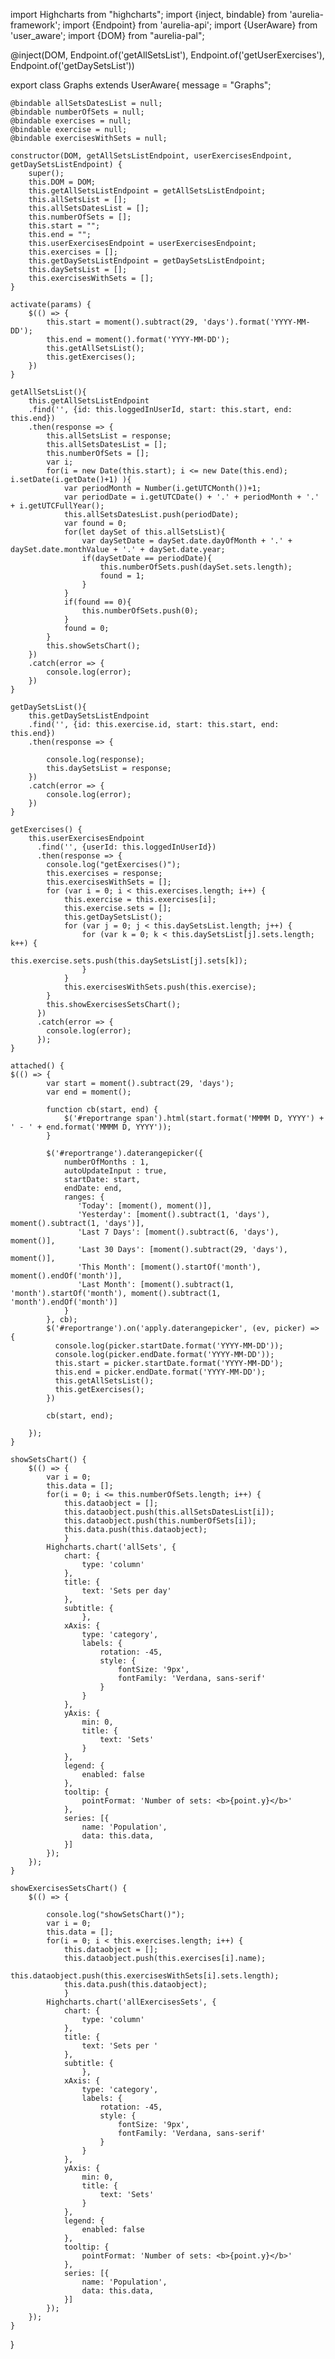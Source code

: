import Highcharts from "highcharts";
import {inject, bindable} from 'aurelia-framework';
import {Endpoint} from 'aurelia-api';
import {UserAware} from 'user_aware';
import {DOM} from "aurelia-pal";

@inject(DOM,
        Endpoint.of('getAllSetsList'),
        Endpoint.of('getUserExercises'),
        Endpoint.of('getDaySetsList'))

export class Graphs extends UserAware{
    message = "Graphs";

    @bindable allSetsDatesList = null;
    @bindable numberOfSets = null;
    @bindable exercises = null;
    @bindable exercise = null;
    @bindable exercisesWithSets = null;

    constructor(DOM, getAllSetsListEndpoint, userExercisesEndpoint, getDaySetsListEndpoint) {
        super();
        this.DOM = DOM;
        this.getAllSetsListEndpoint = getAllSetsListEndpoint;
        this.allSetsList = [];
        this.allSetsDatesList = [];
        this.numberOfSets = [];
        this.start = "";
        this.end = "";
        this.userExercisesEndpoint = userExercisesEndpoint;
        this.exercises = [];
        this.getDaySetsListEndpoint = getDaySetsListEndpoint;
        this.daySetsList = [];
        this.exercisesWithSets = [];
    }

    activate(params) {
        $(() => {
            this.start = moment().subtract(29, 'days').format('YYYY-MM-DD');
            this.end = moment().format('YYYY-MM-DD');
            this.getAllSetsList();
            this.getExercises();
        })
    }

    getAllSetsList(){
        this.getAllSetsListEndpoint
        .find('', {id: this.loggedInUserId, start: this.start, end: this.end})
        .then(response => {
            this.allSetsList = response;
            this.allSetsDatesList = [];
            this.numberOfSets = [];
            var i;
            for(i = new Date(this.start); i <= new Date(this.end); i.setDate(i.getDate()+1) ){
                var periodMonth = Number(i.getUTCMonth())+1;
                var periodDate = i.getUTCDate() + '.' + periodMonth + '.' + i.getUTCFullYear();
                this.allSetsDatesList.push(periodDate);
                var found = 0;
                for(let daySet of this.allSetsList){
                    var daySetDate = daySet.date.dayOfMonth + '.' + daySet.date.monthValue + '.' + daySet.date.year;
                    if(daySetDate == periodDate){
                        this.numberOfSets.push(daySet.sets.length);
                        found = 1;
                    }
                }
                if(found == 0){
                    this.numberOfSets.push(0);
                }
                found = 0;
            }
            this.showSetsChart();
        })
        .catch(error => {
            console.log(error);
        })
    }

    getDaySetsList(){
        this.getDaySetsListEndpoint
        .find('', {id: this.exercise.id, start: this.start, end: this.end})
        .then(response => {

            console.log(response);
            this.daySetsList = response;
        })
        .catch(error => {
            console.log(error);
        })
    }

    getExercises() {
        this.userExercisesEndpoint
          .find('', {userId: this.loggedInUserId})
          .then(response => {
            console.log("getExercises()");
            this.exercises = response;
            this.exercisesWithSets = [];
            for (var i = 0; i < this.exercises.length; i++) {
                this.exercise = this.exercises[i];
                this.exercise.sets = [];
                this.getDaySetsList();
                for (var j = 0; j < this.daySetsList.length; j++) {
                    for (var k = 0; k < this.daySetsList[j].sets.length; k++) {
                        this.exercise.sets.push(this.daySetsList[j].sets[k]);
                    }
                }
                this.exercisesWithSets.push(this.exercise);
            }
            this.showExercisesSetsChart();
          })
          .catch(error => {
            console.log(error);
          });
    }

    attached() {
    $(() => {
            var start = moment().subtract(29, 'days');
            var end = moment();

            function cb(start, end) {
                $('#reportrange span').html(start.format('MMMM D, YYYY') + ' - ' + end.format('MMMM D, YYYY'));
            }

            $('#reportrange').daterangepicker({
                numberOfMonths : 1,
                autoUpdateInput : true,
                startDate: start,
                endDate: end,
                ranges: {
                   'Today': [moment(), moment()],
                   'Yesterday': [moment().subtract(1, 'days'), moment().subtract(1, 'days')],
                   'Last 7 Days': [moment().subtract(6, 'days'), moment()],
                   'Last 30 Days': [moment().subtract(29, 'days'), moment()],
                   'This Month': [moment().startOf('month'), moment().endOf('month')],
                   'Last Month': [moment().subtract(1, 'month').startOf('month'), moment().subtract(1, 'month').endOf('month')]
                }
            }, cb);
            $('#reportrange').on('apply.daterangepicker', (ev, picker) => {
              console.log(picker.startDate.format('YYYY-MM-DD'));
              console.log(picker.endDate.format('YYYY-MM-DD'));
              this.start = picker.startDate.format('YYYY-MM-DD');
              this.end = picker.endDate.format('YYYY-MM-DD');
              this.getAllSetsList();
              this.getExercises();
            })

            cb(start, end);

        });
    }

    showSetsChart() {
        $(() => {
            var i = 0;
            this.data = [];
            for(i = 0; i <= this.numberOfSets.length; i++) {
                this.dataobject = [];
                this.dataobject.push(this.allSetsDatesList[i]);
                this.dataobject.push(this.numberOfSets[i]);
                this.data.push(this.dataobject);
                }
            Highcharts.chart('allSets', {
                chart: {
                    type: 'column'
                },
                title: {
                    text: 'Sets per day'
                },
                subtitle: {
                    },
                xAxis: {
                    type: 'category',
                    labels: {
                        rotation: -45,
                        style: {
                            fontSize: '9px',
                            fontFamily: 'Verdana, sans-serif'
                        }
                    }
                },
                yAxis: {
                    min: 0,
                    title: {
                        text: 'Sets'
                    }
                },
                legend: {
                    enabled: false
                },
                tooltip: {
                    pointFormat: 'Number of sets: <b>{point.y}</b>'
                },
                series: [{
                    name: 'Population',
                    data: this.data,
                }]
            });
        });
    }

    showExercisesSetsChart() {
        $(() => {

            console.log("showSetsChart()");
            var i = 0;
            this.data = [];
            for(i = 0; i < this.exercises.length; i++) {
                this.dataobject = [];
                this.dataobject.push(this.exercises[i].name);
                this.dataobject.push(this.exercisesWithSets[i].sets.length);
                this.data.push(this.dataobject);
                }
            Highcharts.chart('allExercisesSets', {
                chart: {
                    type: 'column'
                },
                title: {
                    text: 'Sets per '
                },
                subtitle: {
                    },
                xAxis: {
                    type: 'category',
                    labels: {
                        rotation: -45,
                        style: {
                            fontSize: '9px',
                            fontFamily: 'Verdana, sans-serif'
                        }
                    }
                },
                yAxis: {
                    min: 0,
                    title: {
                        text: 'Sets'
                    }
                },
                legend: {
                    enabled: false
                },
                tooltip: {
                    pointFormat: 'Number of sets: <b>{point.y}</b>'
                },
                series: [{
                    name: 'Population',
                    data: this.data,
                }]
            });
        });
    }
}